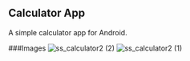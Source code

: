 ## Calculator App
A simple calculator app for Android.


###Images
![ss_calculator2 (2)](https://github.com/IidaKok/MyCalculator/assets/82649942/a1424a3b-947c-4862-9917-c59e8ad75501)
![ss_calculator2 (1)](https://github.com/IidaKok/MyCalculator/assets/82649942/fcf833c2-3af0-4e3b-9eaa-78401e96a007)
